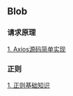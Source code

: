 ## Blob

### 请求原理
[1. Axios源码简单实现](https://github.com/huyoooooooo/Blob/issues/2)

### 正则
[1. 正则基础知识](https://github.com/huyoooooooo/Blob/issues/1)
